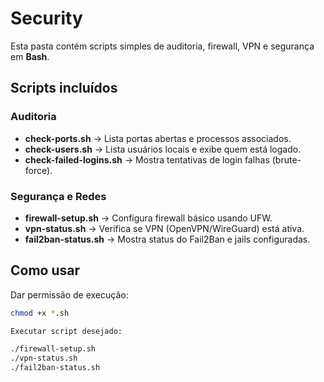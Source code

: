 # Security

Esta pasta contém scripts simples de auditoria, firewall, VPN e segurança em **Bash**.

## Scripts incluídos

### Auditoria
- **check-ports.sh** → Lista portas abertas e processos associados.
- **check-users.sh** → Lista usuários locais e exibe quem está logado.
- **check-failed-logins.sh** → Mostra tentativas de login falhas (brute-force).

### Segurança e Redes
- **firewall-setup.sh** → Configura firewall básico usando UFW.
- **vpn-status.sh** → Verifica se VPN (OpenVPN/WireGuard) está ativa.
- **fail2ban-status.sh** → Mostra status do Fail2Ban e jails configuradas.

## Como usar
Dar permissão de execução:
```bash
chmod +x *.sh

Executar script desejado:

./firewall-setup.sh
./vpn-status.sh
./fail2ban-status.sh
